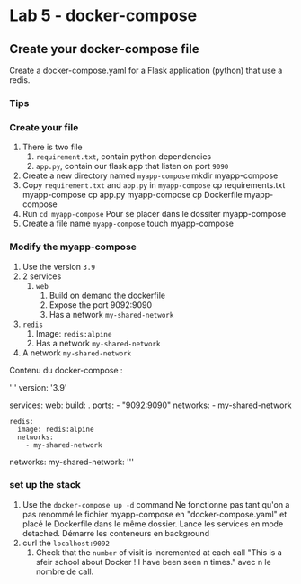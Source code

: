 # Lab 5 - docker-compose

## Create your docker-compose file

Create a docker-compose.yaml for a Flask application (python) that use a redis.

### Tips

### Create your file

1. There is two file 
   1. `requirement.txt`, contain python dependencies 
   2. `app.py`, contain our flask app that listen on port `9090`
2. Create a new directory named `myapp-compose` 
  mkdir myapp-compose
3. Copy `requirement.txt` and `app.py` in `myapp-compose`
  cp requirements.txt myapp-compose 
  cp app.py myapp-compose 
  cp Dockerfile myapp-compose 
4. Run `cd myapp-compose`
  Pour se placer dans le dossiter myapp-compose
5. Create a file name `myapp-compose`
  touch myapp-compose

### Modify the myapp-compose

1. Use the version `3.9`
2. 2 services
   1. `web`
      1. Build on demand the dockerfile
      2. Expose the port 9092:9090
      3. Has a network `my-shared-network`
  2. `redis`
     1. Image: `redis:alpine`
     2. Has a network `my-shared-network`
3. A network `my-shared-network`

  Contenu du docker-compose : 

'''
  version: '3.9'

  services:
    web:
      build: .
      ports:
        - "9092:9090"
      networks:
        - my-shared-network

    redis:
      image: redis:alpine
      networks:
        - my-shared-network

  networks:
  my-shared-network:
'''


### set up the stack

1. Use the `docker-compose up -d` command
  Ne fonctionne pas tant qu'on a pas renommé le fichier myapp-compose en "docker-compose.yaml" et placé le Dockerfile dans le même dossier.
  Lance les services en mode detached. Démarre les conteneurs en background 
2. curl the `localhost:9092`
   1. Check that the `number` of visit is incremented at each call
   "This is a sfeir school about Docker ! I have been seen n times." avec n le nombre de call. 
